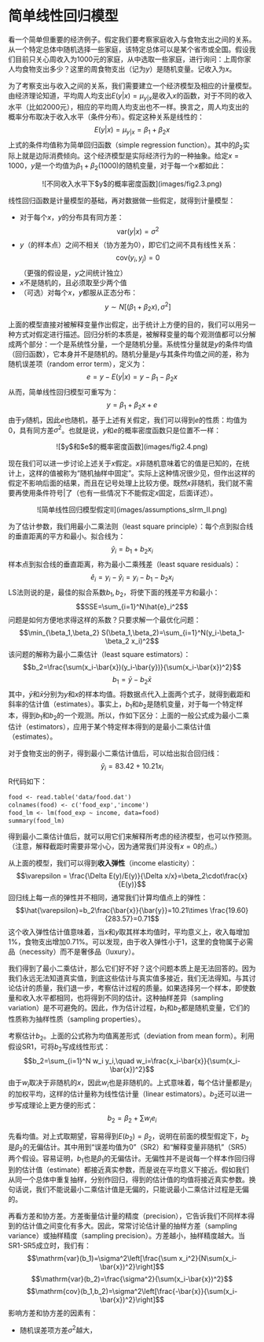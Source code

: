 # 简单线性回归模型

看一个简单但重要的经济例子。假定我们要考察家庭收入与食物支出之间的关系。从一个特定总体中随机选择一些家庭，该特定总体可以是某个省市或全国。假设我们目前只关心周收入为1000元的家庭，从中选取一些家庭，进行询问：上周你家人均食物支出多少？这里的周食物支出（记为$y$）是随机变量。记收入为$x$。

为了考察支出与收入之间的关系，我们需要建立一个经济模型及相应的计量模型。由经济理论知道，平均周人均支出$E(y|x)=\mu_{y|x}$是收入$x$的函数，对于不同的收入水平（比如2000元），相应的平均周人均支出也不一样。换言之，周人均支出的概率分布取决于收入水平（条件分布）。假定这种关系是线性的：
$$ E(y|x)=\mu_{y|x}=\beta_1+\beta_2 x$$
上式的条件均值称为简单回归函数（simple regression function）。其中的$\beta_2$实际上就是边际消费倾向。这个经济模型是实际经济行为的一种抽象。给定$x=1000$，$y$是一个均值为$\beta_1+\beta_2(1000)$的随机变量，对于每一个$x$都如此：

<center>![不同收入水平下$y$的概率密度函数](images/fig2.3.png)</center>

线性回归函数是计量模型的基础，再对数据做一些假定，就得到计量模型：

- 对于每个$x$，$y$的分布具有同方差：
$$\mathrm{var}(y|x)=\sigma^2$$
- $y$（的样本点）之间不相关（协方差为0），即它们之间不具有线性关系：
$$\mathrm{cov}(y_i,y_j)=0$$
（更强的假设是，$y$之间统计独立）
- $x$不是随机的，且必须取至少两个值
- （可选）对每个$x$，$y$都服从正态分布：
$$y\sim N\left[(\beta_1+\beta_2 x),\sigma^2\right]$$

上面的模型直接对被解释变量作出假定，出于统计上方便的目的，我们可以用另一种方式对假定进行描述。回归分析的本质是，被解释变量的每个观测值都可以分解成两个部分：一个是系统性分量，一个是随机分量。系统性分量就是$y$的条件均值（回归函数），它本身并不是随机的。随机分量是$y$与其条件均值之间的差，称为随机误差项（random error term），定义为：
$$e=y-E(y|x)=y-\beta_1-\beta_2 x$$
从而，简单线性回归模型可重写为：
$$y=\beta_1+\beta_2 x + e$$
由于$y$随机，因此$e$也随机，基于上述有关假定，我们可以得到$e$的性质：均值为0，具有同方差$\sigma^2$。也就是说，$y$和$e$的概率密度函数只是位置不一样：

<center>![$y$和$e$的概率密度函数](images/fig2.4.png)</center>

现在我们可以进一步讨论上述关于$x$假定。$x$非随机意味着它的值是已知的，在统计上，这样的值被称为“随机抽样中固定”。实际上这种情况很少见，但作出这样的假定不影响后面的结果，而且在记号处理上比较方便。既然$x$非随机，我们就不需要再使用条件符号$|$了（也有一些情况下不能假定$x$固定，后面详述）。

<center>![简单线性回归模型假定II](images/assumptions_slrm_II.png)</center>

为了估计参数，我们用最小二乘法则（least square principle）：每个点到拟合线的垂直距离的平方和最小。拟合线为：
$$\hat{y}_i=b_1+b_2 x_i$$
样本点到拟合线的垂直距离，称为最小二乘残差（least square residuals）：
$$\hat{e}_i=y_i-\hat{y}_i=y_i-b_1-b_2 x_i$$
LS法则说的是，最佳的拟合系数$b_1,b_2$，将使下面的残差平方和最小：
$$SSE=\sum_{i=1}^N\hat{e}_i^2$$
问题是如何方便地求得这样的系数？只要求解一个最优化问题：
$$\min_{\beta_1,\beta_2} S(\beta_1,\beta_2)=\sum_{i=1}^N(y_i-\beta_1-\beta_2 x_i)^2$$
该问题的解称为最小二乘估计（least square estimators）：
$$b_2=\frac{\sum(x_i-\bar{x})(y_i-\bar{y})}{\sum(x_i-\bar{x})^2}$$
$$b_1=\bar{y}-b_2 \bar{x}$$
其中，$\bar{y}$和$\bar{x}$分别为$y$和$x$的样本均值。将数据点代入上面两个式子，就得到截距和斜率的估计值（estimates）。事实上，$b_1$和$b_2$是随机变量，对于每一个特定样本，得到$b_1$和$b_2$的一个观测。所以，作如下区分：上面的一般公式成为最小二乘估计（estimators），应用于某个特定样本得到的是最小二乘估计值（estimates）。

对于食物支出的例子，得到最小二乘估计值后，可以给出拟合回归线：
$$\hat{y}_i = 83.42 + 10.21 x_i$$
R代码如下：

    food <- read.table('data/food.dat')
    colnames(food) <- c('food_exp','income')
    food_lm <- lm(food_exp ~ income, data=food)
    summary(food_lm)

得到最小二乘估计值后，就可以用它们来解释所考虑的经济模型，也可以作预测。（注意，解释截距时需要非常小心，因为通常我们并没有$x=0$的点。）

从上面的模型，我们可以得到**收入弹性**（income elasticity）：
$$\varepsilon = \frac{\Delta E(y)/E(y)}{\Delta x/x}=\beta_2\cdot\frac{x}{E(y)}$$
回归线上每一点的弹性并不相同，通常我们计算均值点上的弹性：
$$\hat{\varepsilon}=b_2\frac{\bar{x}}{\bar{y}}=10.21\times \frac{19.60}{283.57}=0.71$$
这个收入弹性估计值意味着，当$x$和$y$取其样本均值时，平均意义上，收入每增加1%，食物支出增加0.71%。可以发现，由于收入弹性小于1，这里的食物属于必需品（necessity）而不是奢侈品（luxury）。

我们得到了最小二乘估计，那么它们好不好？这个问题本质上是无法回答的。因为我们永远无法知道真实值，到底这些估计与真实值多接近，我们无法得知。与其讨论估计的质量，我们退一步，考察估计过程的质量。如果选择另一个样本，即使数量和收入水平都相同，也将得到不同的估计。这种抽样差异（sampling variation）是不可避免的。因此，作为估计过程，$b_1$和$b_2$都是随机变量，它们的性质称为抽样性质（sampling properties）。

考察估计$b_2$。上面的公式称为均值离差形式（deviation from mean form）。利用假设SR1，可将$b_2$写成线性形式：
$$b_2=\sum_{i=1}^N w_i y_i,\quad w_i=\frac{x_i-\bar{x}}{\sum(x_i-\bar{x})^2}$$
由于$w_i$取决于非随机的$x$，因此$w_i$也是非随机的。上式意味着，每个估计量都是$y_i$的加权平均，这样的估计量称为线性估计量（linear estimators）。$b_2$还可以进一步写成理论上更方便的形式：
$$b_2 = \beta_2 + \sum w_i e_i$$

先看均值。对上式取期望，容易得到$E(b_2)=\beta_2$，说明在前面的模型假定下，$b_2$是$\beta_2$的无偏估计。其中用到“误差均值为0”（SR2）和“解释变量非随机”（SR5）两个假设。容易证明，$b_1$也是$\beta_1$的无偏估计。无偏性并不是说每一个样本作回归得到的估计值（estimate）都接近真实参数，而是说在平均意义下接近。假如我们从同一个总体中重复抽样，分别作回归，得到的估计值的均值将接近真实参数。换句话说，我们不能说最小二乘估计值是无偏的，只能说最小二乘估计过程是无偏的。

再看方差和协方差。方差衡量估计量的精度（precision），它告诉我们不同样本得到的估计值之间变化有多大。因此，常常讨论估计量的抽样方差（sampling variance）或抽样精度（sampling precision）。方差越小，抽样精度越大。当SR1-SR5成立时，我们有：
$$\mathrm{var}(b_1)=\sigma^2\left[\frac{\sum x_i^2}{N\sum(x_i-\bar{x})^2}\right]$$
$$\mathrm{var}(b_2)=\frac{\sigma^2}{\sum(x_i-\bar{x})^2}$$
$$\mathrm{cov}(b_1,b_2)=\sigma^2\left[\frac{-\bar{x}}{\sum(x_i-\bar{x})^2}\right]$$
影响方差和协方差的因素有：

- 随机误差项方差$\sigma^2$越大，
